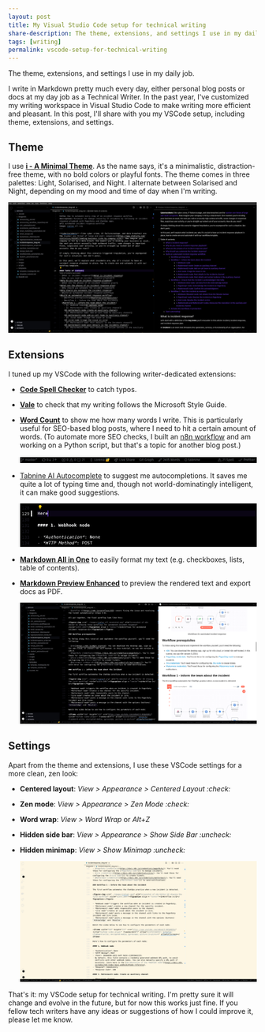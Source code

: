 ```yaml
---
layout: post
title: My Visual Studio Code setup for technical writing
share-description: The theme, extensions, and settings I use in my daily job.
tags: [writing]
permalink: vscode-setup-for-technical-writing
---
```


The theme, extensions, and settings I use in my daily job.

<!--truncate-->

I write in Markdown pretty much every day, either personal blog posts or docs at my day job as a Technical Writer. In the past year, I've customized my writing workspace in Visual Studio Code to make writing more efficient and pleasant. In this post, I'll share with you my VSCode setup, including theme, extensions, and settings.

## Theme
I use [**i - A Minimal Theme**](https://marketplace.visualstudio.com/items?itemName=ctrlplusb.i-minimal-theme). As the name says, it's a minimalistic, distraction-free theme, with no bold colors or playful fonts. The theme comes in three palettes: Light, Solarised, and Night. I alternate between Solarised and Night, depending on my mood and time of day when I'm writing.

  ![VSCode theme night](./blog_images/vscode_setup.png)

## Extensions

I tuned up my VSCode with the following writer-dedicated extensions:

- [**Code Spell Checker**](https://marketplace.visualstudio.com/items?itemName=streetsidesoftware.code-spell-checker) to catch typos.
- [**Vale**](https://marketplace.visualstudio.com/items?itemName=errata-ai.vale-server) to check that my writing follows the Microsoft Style Guide.
- [**Word Count**](https://marketplace.visualstudio.com/items?itemName=ms-vscode.wordcount) to show me how many words I write. This is particularly useful for SEO-based blog posts, where I need to hit a certain amount of words. (To automate more SEO checks, I built an [n8n workflow](https://www.youtube.com/watch?v=CwivuZ8YP3s&t=87s) and am working on a Python script, but that's a topic for another blog post.)

  ![VSCode extensions](./blog_images/vscode_setup_extensions.png)

- [Tabnine AI Autocomplete](https://marketplace.visualstudio.com/items?itemName=TabNine.tabnine-vscode) to suggest me autocompletions. It saves me quite a lot of typing time and, though not world-dominatingly intelligent, it can make good suggestions.

  ![VSCode Tabnine](./blog_images/vscode_copilot.gif)

- [**Markdown All in One**](https://marketplace.visualstudio.com/items?itemName=yzhang.markdown-all-in-one) to easily format my text (e.g. checkboxes, lists, table of contents).
- [**Markdown Preview Enhanced**](https://marketplace.visualstudio.com/items?itemName=shd101wyy.markdown-preview-enhanced) to preview the rendered text and export docs as PDF.

  ![VSCode theme night](./blog_images/vscode_setup2.png)

## Settings

Apart from the theme and extensions, I use these VSCode settings for a more clean, zen look:

- **Centered layout**: *View > Appearance > Centered Layout :check:*
- **Zen mode**: *View > Appearance > Zen Mode :check:*
- **Word wrap**: *View > Word Wrap* or *Alt+Z*
- **Hidden side bar**: *View > Appearance > Show Side Bar :uncheck:*
- **Hidden minimap**: *View > Show Minimap :uncheck:*

  ![VSCode theme solarised](./blog_images/vscode_setup_solarised.png)

That's it: my VSCode setup for technical writing. I'm pretty sure it will change and evolve in the future, but for now this works just fine. If you fellow tech writers have any ideas or suggestions of how I could improve it, please let me know.

